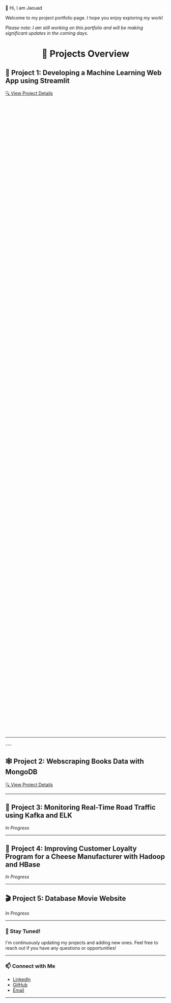 👋 Hi, I am Jaouad

Welcome to my project portfolio page. I hope you enjoy exploring my work!

*Please note: I am still working on this portfolio and will be making significant updates in the coming days.*



<h1 align="center">📁 Projects Overview</h1>



## 🚀 Project 1: Developing a Machine Learning Web App using Streamlit  
[🔍 View Project Details](Developing-a-Machine-Learning-Web-App-with-Streamlit/README.md)

<hr style="margin-top: 2000px;">
---

## 🕸️ Project 2: Webscraping Books Data with MongoDB  
[🔍 View Project Details](Webscraping-books-data-using-MongoDB/README.md)

---

## 🚧 Project 3: Monitoring Real-Time Road Traffic using Kafka and ELK  
*In Progress*

---

## 🧀 Project 4: Improving Customer Loyalty Program for a Cheese Manufacturer with Hadoop and HBase  
*In Progress*

---

## 🎬 Project 5: Database Movie Website  
*In Progress*

---

### 🌟 Stay Tuned!  
I'm continuously updating my projects and adding new ones. Feel free to reach out if you have any questions or opportunities!

---

### 📫 Connect with Me  
- [LinkedIn](https://www.linkedin.com/in/jaouad-s-42928226/)  
- [GitHub](https://github.com/Jawouaahhh)  
- [Email](mailto:back2thedata@gmail.com)

---
